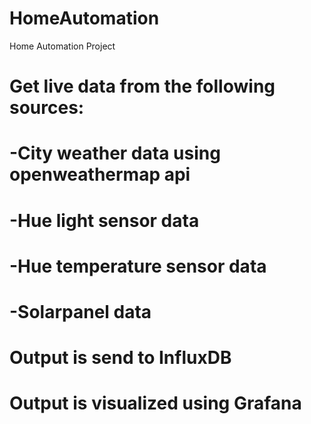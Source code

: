 # HomeAutomation
Home Automation Project

#
# Get live data from the following sources:
# -City weather data using openweathermap api
# -Hue light sensor data
# -Hue temperature sensor data
# -Solarpanel data
#
# Output is send to InfluxDB
# Output is visualized using Grafana
#
